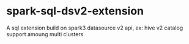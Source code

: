 # spark-sql-dsv2-extension
A sql extension build on spark3 datasource v2 api, ex: hive v2 catalog support amoung multi clusters
